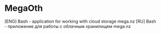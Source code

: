 # MegaOth
[ENG] Bash - application for working with cloud storage mega.nz
[RU] Bash - приложение для работы с облачным хранилищем mega.nz
